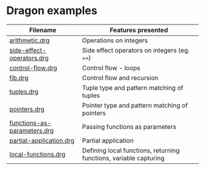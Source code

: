 Dragon examples
===============

| Filename                                                   | Features presented                                                |
|------------------------------------------------------------|-------------------------------------------------------------------|
| [arithmetic.drg](arithmetic.drg)                           | Operations on integers                                            |
| [side-effect-operators.drg](side-effect-operators.drg)     | Side effect operators on integers (eg. `+=`)                      |
| [control-flow.drg](control-flow.drg)                       | Control flow - loops                                              |
| [fib.drg](fib.drg)                                         | Control flow and recursion                                        |
| [tuples.drg](tuples.drg)                                   | Tuple type and pattern matching of tuples                         |
| [pointers.drg](pointers.drg)                               | Pointer type and pattern matching of pointers                     |
| [functions-as-parameters.drg](functions-as-parameters.drg) | Passing functions as parameters                                   |
| [partial-application.drg](partial-application.drg)         | Partial application                                               |
| [local-functions.drg](local-functions.drg)                 | Defining local functions, returning functions, variable capturing |


